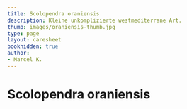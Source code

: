 ```yaml
---
title: Scolopendra oraniensis
description: Kleine unkomplizierte westmediterrane Art.
thumb: images/oraniensis-thumb.jpg
type: page
layout: caresheet
bookhidden: true
author:
- Marcel K.
---
```

# Scolopendra oraniensis
